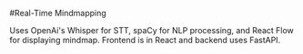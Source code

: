 #Real-Time Mindmapping

Uses OpenAi's Whisper for STT, spaCy for NLP processing, and React Flow for displaying mindmap.
Frontend is in React and backend uses FastAPI.
